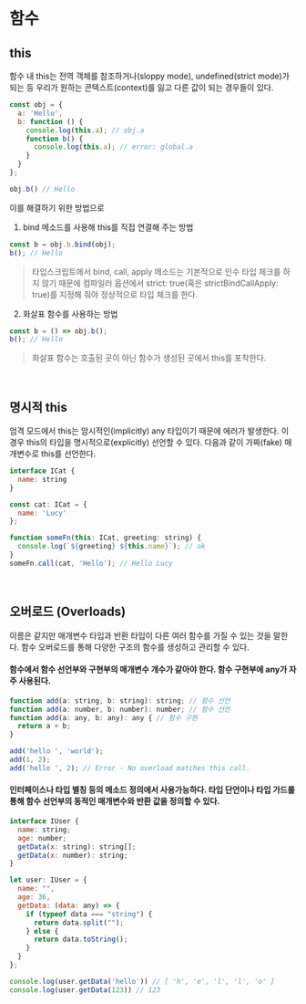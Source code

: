 # 함수

## this
함수 내 this는 전역 객체를 참조하거나(sloppy mode), undefined(strict mode)가 되는 등 우리가 원하는 콘텍스트(context)를 잃고 다른 값이 되는 경우들이 있다.
```js
const obj = {
  a: 'Hello',
  b: function () {
    console.log(this.a); // obj.a
    function b() {
      console.log(this.a); // error: global.a
    }
  }
};

obj.b() // Hello
```
이를 해결하기 위한 방법으로

1. bind 메소드를 사용해 this를 직접 연결해 주는 방법
```js
const b = obj.b.bind(obj);
b(); // Hello
```

> 타입스크립트에서 bind, call, apply 메소드는 기본적으로 인수 타입 체크를 하지 않기 때문에 컴파일러 옵션에서 strict: true(혹은 strictBindCallApply: true)를 지정해 줘야 정상적으로 타입 체크를 한다.

2. 화살표 함수를 사용하는 방법
```js
const b = () => obj.b();
b(); // Hello
```

> 화살표 함수는 호출된 곳이 아닌 함수가 생성된 곳에서 this를 포착한다.

<br/>

## 명시적 this
엄격 모드에서 this는 암시적인(implicitly) any 타입이기 때문에 에러가 발생한다. 이 경우 this의 타입을 명시적으로(explicitly) 선언할 수 있다. 다음과 같이 가짜(fake) 매개변수로 this를 선언한다.
```js
interface ICat {
  name: string
}

const cat: ICat = {
  name: 'Lucy'
};

function someFn(this: ICat, greeting: string) {
  console.log(`${greeting} ${this.name}`); // ok
}
someFn.call(cat, 'Hello'); // Hello Lucy
```

<br/>

## 오버로드 (Overloads)
이름은 같지만 매개변수 타입과 반환 타입이 다른 여러 함수를 가질 수 있는 것을 말한다. 함수 오버로드를 통해 다양한 구조의 함수를 생성하고 관리할 수 있다.

#### 함수에서 함수 선언부와 구현부의 매개변수 개수가 같아야 한다. 함수 구현부에 any가 자주 사용된다.
```js
function add(a: string, b: string): string; // 함수 선언
function add(a: number, b: number): number; // 함수 선언
function add(a: any, b: any): any { // 함수 구현
  return a + b;
}

add('hello ', 'world');
add(1, 2);
add('hello ', 2); // Error - No overload matches this call.
```

#### 인터페이스나 타입 별칭 등의 메소드 정의에서 사용가능하다. 타입 단언이나 타입 가드를 통해 함수 선언부의 동적인 매개변수와 반환 값을 정의할 수 있다.
```js
interface IUser {
  name: string;
  age: number;
  getData(x: string): string[];
  getData(x: number): string;
}

let user: IUser = {
  name: "",
  age: 36,
  getData: (data: any) => {
    if (typeof data === "string") {
      return data.split("");
    } else {
      return data.toString();
    }
  }
};

console.log(user.getData('hello')) // [ 'h', 'e', 'l', 'l', 'o' ]
console.log(user.getData(123)) // 123
```



